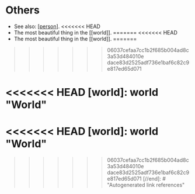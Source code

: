 # Others

- See also: [[person]].
<<<<<<< HEAD
- The most beautiful thing in the [[world]].
=======
<<<<<<< HEAD
- The most beautiful thing in the [[world]].
=======
>>>>>>> 06037cefaa7cc1b2f685b004ad8c3a53d484010e
>>>>>>> dace83d2525adf736e1baf6c82c9e817ed65d071


[//begin]: # "Autogenerated link references for markdown compatibility"
[person]: person "Person"
<<<<<<< HEAD
[world]: world "World"
=======
<<<<<<< HEAD
[world]: world "World"
=======
>>>>>>> 06037cefaa7cc1b2f685b004ad8c3a53d484010e
>>>>>>> dace83d2525adf736e1baf6c82c9e817ed65d071
[//end]: # "Autogenerated link references"